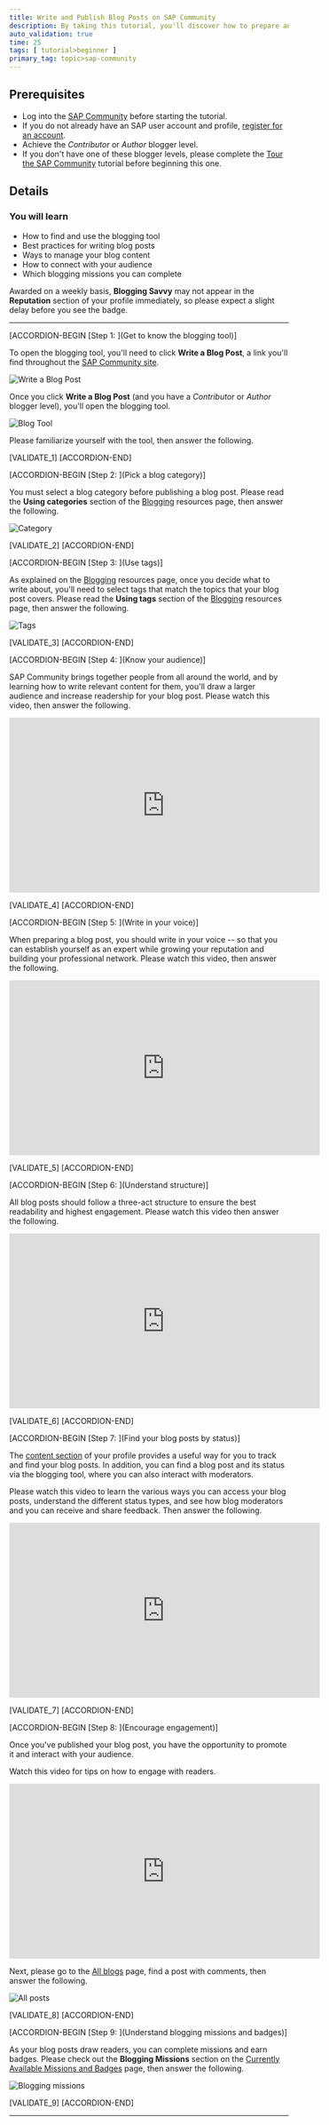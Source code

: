 ```yaml
---
title: Write and Publish Blog Posts on SAP Community
description: By taking this tutorial, you'll discover how to prepare and manage your blog posts on SAP Community, get tips for better blogging, and learn how to interact with readers. You'll also earn the Blogging Savvy badge.
auto_validation: true
time: 25
tags: [ tutorial>beginner ]
primary_tag: topic>sap-community
---
```


## Prerequisites
- Log into the [SAP Community](https://community.sap.com) before starting the tutorial.
- If you do not already have an SAP user account and profile, [register for an account](https://accounts.sap.com/ui/public/showRegisterForm?spName=wcms_sapdx_prod_29052019&targetUrl=https%3A%2F%2Fwww.sap.com%2Fbin%2Ffiji%2Fes%2Flogin.sapdx.html&sourceUrl=https%3A%2F%2Fwww.sap.com%2Fcommunity.html).
- Achieve the _Contributor_ or _Author_ blogger level.
- If you don't have one of these blogger levels, please complete the [Tour the SAP Community](community-start) tutorial before beginning this one.


## Details
### You will learn
-	How to find and use the blogging tool
-	Best practices for writing blog posts
-	Ways to manage your blog content
-	How to connect with your audience
-	Which blogging missions you can complete

Awarded on a weekly basis, **Blogging Savvy** may not appear in the **Reputation** section of your profile immediately, so please expect a slight delay before you see the badge.

---

[ACCORDION-BEGIN [Step 1: ](Get to know the blogging tool)]

To open the blogging tool, you'll need to click **Write a Blog Post**, a link you'll find throughout the [SAP Community site](https://community.sap.com).

![Write a Blog Post](writepost.png)

Once you click **Write a Blog Post** (and you have a _Contributor_ or _Author_ blogger level), you'll open the blogging tool.

![Blog Tool](blogtool.png)

Please familiarize yourself with the tool, then answer the following.

[VALIDATE_1]
[ACCORDION-END]

[ACCORDION-BEGIN [Step 2: ](Pick a blog category)]

You must select a blog category before publishing a blog post. Please read the **Using categories** section of the [Blogging](https://community.sap.com/resources/blogging) resources page, then answer the following.

![Category](category.png)

[VALIDATE_2]
[ACCORDION-END]

[ACCORDION-BEGIN [Step 3: ](Use tags)]

As explained on the [Blogging](https://community.sap.com/resources/blogging) resources page, once you decide what to write about, you'll need to select tags that match the topics that your blog post covers. Please read the **Using tags** section of the [Blogging](https://community.sap.com/resources/blogging) resources page, then answer the following.

![Tags](tags.png)

[VALIDATE_3]
[ACCORDION-END]

[ACCORDION-BEGIN [Step 4: ](Know your audience)]

SAP Community brings together people from all around the world, and by learning how to write relevant content for them, you'll draw a larger audience and increase readership for your blog post. Please watch this video, then answer the following.

<iframe width="560" height="315" src="https://www.youtube.com/embed/P8XpzYYDReY" frameborder="0" allowfullscreen></iframe>

[VALIDATE_4]
[ACCORDION-END]

[ACCORDION-BEGIN [Step 5: ](Write in your voice)]

When preparing a blog post, you should write in your voice -- so that you can establish yourself as an expert while growing your reputation and building your professional network. Please watch this video, then answer the following.

<iframe width="560" height="315" src="https://www.youtube.com/embed/7fU8ItNTrkY" frameborder="0" allowfullscreen></iframe>

[VALIDATE_5]
[ACCORDION-END]

[ACCORDION-BEGIN [Step 6: ](Understand structure)]

All blog posts should follow a three-act structure to ensure the best readability and highest engagement. Please watch this video then answer the following.

<iframe width="560" height="315" src="https://www.youtube.com/embed/uTHu4Lo2Xpg" frameborder="0" allowfullscreen></iframe>

[VALIDATE_6]
[ACCORDION-END]

[ACCORDION-BEGIN [Step 7: ](Find your blog posts by status)]

The [content section](https://people.sap.com/#content) of your profile provides a useful way for you to track and find your blog posts. In addition, you can find a blog post and its status via the blogging tool, where you can also interact with moderators.

Please watch this video to learn the various ways you can access your blog posts, understand the different status types, and see how blog moderators and you can receive and share feedback. Then answer the following.

<iframe width="560" height="315" src="https://www.youtube.com/embed/hhk-NEvhZgk" frameborder="0" allowfullscreen></iframe>

[VALIDATE_7]
[ACCORDION-END]

[ACCORDION-BEGIN [Step 8: ](Encourage engagement)]

Once you've published your blog post, you have the opportunity to promote it and interact with your audience.

Watch this video for tips on how to engage with readers.

<iframe width="560" height="315" src="https://www.youtube.com/embed/u5v4Pr0XESA" frameborder="0" allowfullscreen></iframe>

Next, please go to the [All blogs](https://blogs.sap.com/) page, find a post with comments, then answer the following.

![All posts](allposts.png)

[VALIDATE_8]
[ACCORDION-END]

[ACCORDION-BEGIN [Step 9: ](Understand blogging missions and badges)]

As your blog posts draw readers, you can complete missions and earn badges. Please check out the **Blogging Missions** section on the [Currently Available Missions and Badges](https://community.sap.com/resources/missions-badges) page, then answer the following.

![Blogging missions](badges.png)

[VALIDATE_9]
[ACCORDION-END]



---
